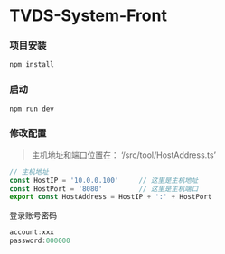 # TVDS-System-Front

### 项目安装

```sh
npm install
```

### 启动

```sh
npm run dev
```

### 修改配置

> 主机地址和端口位置在： ‘/src/tool/HostAddress.ts’

```ts
// 主机地址
const HostIP = '10.0.0.100'		// 这里是主机地址
const HostPort = '8080'			// 这里是主机端口
export const HostAddress = HostIP + ':' + HostPort

```

登录账号密码

```js
account:xxx
password:000000
```

